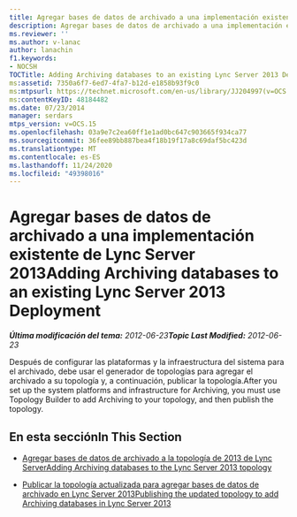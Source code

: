 ```yaml
---
title: Agregar bases de datos de archivado a una implementación existente de Lync Server 2013
description: Agregar bases de datos de archivado a una implementación existente de Lync Server 2013.
ms.reviewer: ''
ms.author: v-lanac
author: lanachin
f1.keywords:
- NOCSH
TOCTitle: Adding Archiving databases to an existing Lync Server 2013 Deployment
ms:assetid: 7350a6f7-6ed7-4fa7-b12d-e1858b93f9c0
ms:mtpsurl: https://technet.microsoft.com/en-us/library/JJ204997(v=OCS.15)
ms:contentKeyID: 48184482
ms.date: 07/23/2014
manager: serdars
mtps_version: v=OCS.15
ms.openlocfilehash: 03a9e7c2ea60ff1e1ad0bc647c903665f934ca77
ms.sourcegitcommit: 36fee89bb887bea4f18b19f17a8c69daf5bc423d
ms.translationtype: MT
ms.contentlocale: es-ES
ms.lasthandoff: 11/24/2020
ms.locfileid: "49398016"
---
```

# <a name="adding-archiving-databases-to-an-existing-lync-server-2013-deployment"></a><span data-ttu-id="b4d5f-103">Agregar bases de datos de archivado a una implementación existente de Lync Server 2013</span><span class="sxs-lookup"><span data-stu-id="b4d5f-103">Adding Archiving databases to an existing Lync Server 2013 Deployment</span></span>

<div data-xmlns="http://www.w3.org/1999/xhtml">

<div class="topic" data-xmlns="http://www.w3.org/1999/xhtml" data-msxsl="urn:schemas-microsoft-com:xslt" data-cs="https://msdn.microsoft.com/">

<div data-asp="https://msdn2.microsoft.com/asp">



</div>

<div id="mainSection">

<div id="mainBody"><span data-ttu-id="b4d5f-104">

<span> </span></span><span class="sxs-lookup"><span data-stu-id="b4d5f-104">

<span> </span></span></span>

<span data-ttu-id="b4d5f-105">_**Última modificación del tema:** 2012-06-23_</span><span class="sxs-lookup"><span data-stu-id="b4d5f-105">_**Topic Last Modified:** 2012-06-23_</span></span>

<span data-ttu-id="b4d5f-106">Después de configurar las plataformas y la infraestructura del sistema para el archivado, debe usar el generador de topologías para agregar el archivado a su topología y, a continuación, publicar la topología.</span><span class="sxs-lookup"><span data-stu-id="b4d5f-106">After you set up the system platforms and infrastructure for Archiving, you must use Topology Builder to add Archiving to your topology, and then publish the topology.</span></span>

<div>

## <a name="in-this-section"></a><span data-ttu-id="b4d5f-107">En esta sección</span><span class="sxs-lookup"><span data-stu-id="b4d5f-107">In This Section</span></span>

  - [<span data-ttu-id="b4d5f-108">Agregar bases de datos de archivado a la topología de 2013 de Lync Server</span><span class="sxs-lookup"><span data-stu-id="b4d5f-108">Adding Archiving databases to the Lync Server 2013 topology</span></span>](lync-server-2013-adding-archiving-databases-to-the-lync-server-2013-topology.md)

  - [<span data-ttu-id="b4d5f-109">Publicar la topología actualizada para agregar bases de datos de archivado en Lync Server 2013</span><span class="sxs-lookup"><span data-stu-id="b4d5f-109">Publishing the updated topology to add Archiving databases in Lync Server 2013</span></span>](lync-server-2013-publishing-the-updated-topology-to-add-archiving-databases.md)

<span data-ttu-id="b4d5f-110"></div>

</div>

<span> </span>

</div>

</div>

</span><span class="sxs-lookup"><span data-stu-id="b4d5f-110"></div>

</div>

<span> </span>

</div>

</div>

</span></span></div>

